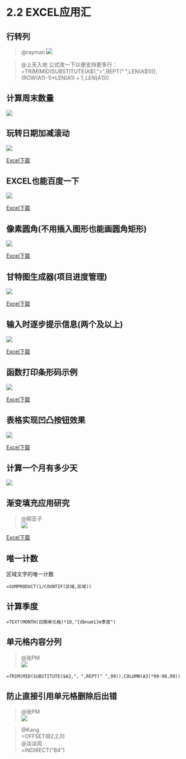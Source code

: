 # 2.2 EXCEL应用汇

## 行转列
> @rayman
![](../images/2.2.0.png)

> @上天入地
公式改一下以便支持更多行：
=TRIM(MID(SUBSTITUTE(A$1,">",REPT(" ",LEN(A$1))),(ROW(A1)-1)*LEN(A$1)+1,LEN(A$1)))

## 计算周末数量
![](../images/2.2.1.png)    

## 玩转日期加减滚动
![](../images/2.2.2.jpg)

<a href="../src/2.2.2.xlsx" download>Excel下载</a>

## EXCEL也能百度一下
![](../images/2.2.3.jpg)

<a href="../src/2.2.3.xlsx" download>Excel下载</a>

## 像素圆角(不用插入图形也能画圆角矩形)
![](../images/2.2.4.jpg)

<a href="../src/2.2.4.xls" download>Excel下载</a>

## 甘特图生成器(项目进度管理)
![](../images/2.2.5.jpg)

<a href="../src/2.2.5.xls" download>Excel下载</a>

## 输入时逐步提示信息(两个及以上)
![](../images/2.2.6.jpg)

<a href="../src/2.2.6.xls" download>Excel下载</a>

## 函数打印条形码示例
![](../images/2.2.7.jpg)

<a href="../src/2.2.7.xls" download>Excel下载</a>

## 表格实现凹凸按钮效果
![](../images/2.2.8.jpg)

<a href="../src/2.2.8.xls" download>Excel下载</a>

## 计算一个月有多少天
![](../images/2.2.9.jpg)

## 渐变填充应用研究
> @柳亚子  
![](../images/2.2.10.png)

<a href="../src/2.2.10.xlsx" download>Excel下载</a>

## 唯一计数
区域文字的唯一计数

	=SUMPRODUCT(1/COUNTIF(区域,区域))

## 计算季度
	=TEXT(MONTH(日期单元格)*10,"[dbnum1]m季度")

## 单元格内容分列
> @张PM  
![](../images/2.2.1.jpg)
 
	=TRIM(MID(SUBSTITUTE($A3,"，",REPT(" ",99)),COLUMN(A3)*99-98,99))

## 防止直接引用单元格删除后出错
> @张PM  
![](../images/2.2.11.png)  
 
> @Kang   
> =OFFSET(B2,2,0)  
> @淡淡风   
> =INDIRECT("B4")   
